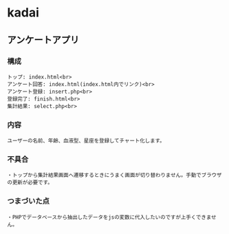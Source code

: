 # kadai

## アンケートアプリ

### 構成
	トップ: index.html<br>
	アンケート回答: index.html(index.html内でリンク)<br>
	アンケート登録: insert.php<br>
	登録完了: finish.html<br>
	集計結果: select.php<br>

### 内容
	ユーザーの名前、年齢、血液型、星座を登録してチャート化します。

### 不具合
	・トップから集計結果画面へ遷移するときにうまく画面が切り替わりません。手動でブラウザの更新が必要です。

### つまづいた点
	・PHPでデータベースから抽出したデータをjsの変数に代入したいのですが上手くできません。